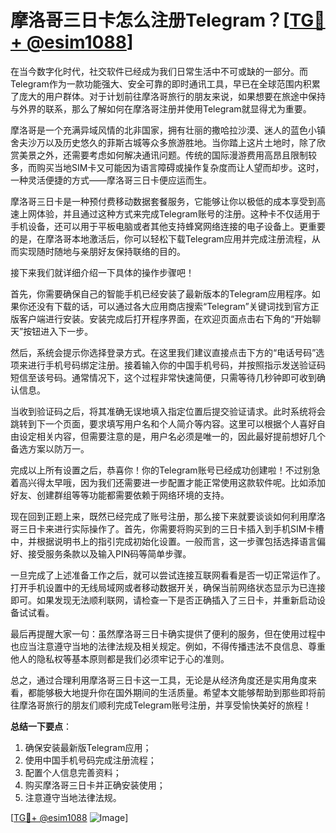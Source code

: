 # 摩洛哥三日卡怎么注册Telegram？[[TG💪+ @esim1088](https://t.me/s/esim1088)]

在当今数字化时代，社交软件已经成为我们日常生活中不可或缺的一部分。而Telegram作为一款功能强大、安全可靠的即时通讯工具，早已在全球范围内积累了庞大的用户群体。对于计划前往摩洛哥旅行的朋友来说，如果想要在旅途中保持与外界的联系，那么了解如何在摩洛哥注册并使用Telegram就显得尤为重要。

摩洛哥是一个充满异域风情的北非国家，拥有壮丽的撒哈拉沙漠、迷人的蓝色小镇舍夫沙万以及历史悠久的菲斯古城等众多旅游胜地。当你踏上这片土地时，除了欣赏美景之外，还需要考虑如何解决通讯问题。传统的国际漫游费用高昂且限制较多，而购买当地SIM卡又可能因为语言障碍或操作复杂度而让人望而却步。这时，一种灵活便捷的方式——摩洛哥三日卡便应运而生。

摩洛哥三日卡是一种预付费移动数据套餐服务，它能够让你以极低的成本享受到高速上网体验，并且通过这种方式来完成Telegram账号的注册。这种卡不仅适用于手机设备，还可以用于平板电脑或者其他支持蜂窝网络连接的电子设备上。更重要的是，在摩洛哥本地激活后，你可以轻松下载Telegram应用并完成注册流程，从而实现随时随地与亲朋好友保持联络的目的。

接下来我们就详细介绍一下具体的操作步骤吧！

首先，你需要确保自己的智能手机已经安装了最新版本的Telegram应用程序。如果你还没有下载的话，可以通过各大应用商店搜索“Telegram”关键词找到官方正版客户端进行安装。安装完成后打开程序界面，在欢迎页面点击右下角的“开始聊天”按钮进入下一步。

然后，系统会提示你选择登录方式。在这里我们建议直接点击下方的“电话号码”选项来进行手机号码绑定注册。接着输入你的中国手机号码，并按照指示发送验证码短信至该号码。通常情况下，这个过程非常快速简便，只需等待几秒钟即可收到确认信息。

当收到验证码之后，将其准确无误地填入指定位置后提交验证请求。此时系统将会跳转到下一个页面，要求填写用户名和个人简介等内容。这里可以根据个人喜好自由设定相关内容，但需要注意的是，用户名必须是唯一的，因此最好提前想好几个备选方案以防万一。

完成以上所有设置之后，恭喜你！你的Telegram账号已经成功创建啦！不过别急着高兴得太早哦，因为我们还需要进一步配置才能正常使用这款软件呢。比如添加好友、创建群组等等功能都需要依赖于网络环境的支持。

现在回到正题上来，既然已经完成了账号注册，那么接下来就要谈谈如何利用摩洛哥三日卡来进行实际操作了。首先，你需要将购买到的三日卡插入到手机SIM卡槽中，并根据说明书上的指引完成初始化设置。一般而言，这一步骤包括选择语言偏好、接受服务条款以及输入PIN码等简单步骤。

一旦完成了上述准备工作之后，就可以尝试连接互联网看看是否一切正常运作了。打开手机设置中的无线局域网或者移动数据开关，确保当前网络状态显示为已连接即可。如果发现无法顺利联网，请检查一下是否正确插入了三日卡，并重新启动设备试试看。

最后再提醒大家一句：虽然摩洛哥三日卡确实提供了便利的服务，但在使用过程中也应当注意遵守当地的法律法规及相关规定。例如，不得传播违法不良信息、尊重他人的隐私权等基本原则都是我们必须牢记于心的准则。

总之，通过合理利用摩洛哥三日卡这一工具，无论是从经济角度还是实用角度来看，都能够极大地提升你在国外期间的生活质量。希望本文能够帮助到那些即将前往摩洛哥旅行的朋友们顺利完成Telegram账号注册，并享受愉快美好的旅程！

**总结一下要点**：  
1. 确保安装最新版Telegram应用；  
2. 使用中国手机号码完成注册流程；  
3. 配置个人信息完善资料；  
4. 购买摩洛哥三日卡并正确安装使用；  
5. 注意遵守当地法律法规。

[[TG💪+ @esim1088](https://t.me/s/esim1088) ![Image](https://i.postimg.cc/4NQfJmqS/Snipaste-2025-05-13-00-14-12.png)]